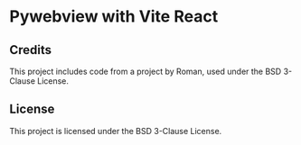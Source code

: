 # Pywebview with Vite React

## Credits

This project includes code from a project by Roman, used under the BSD 3-Clause License.

## License

This project is licensed under the BSD 3-Clause License.
